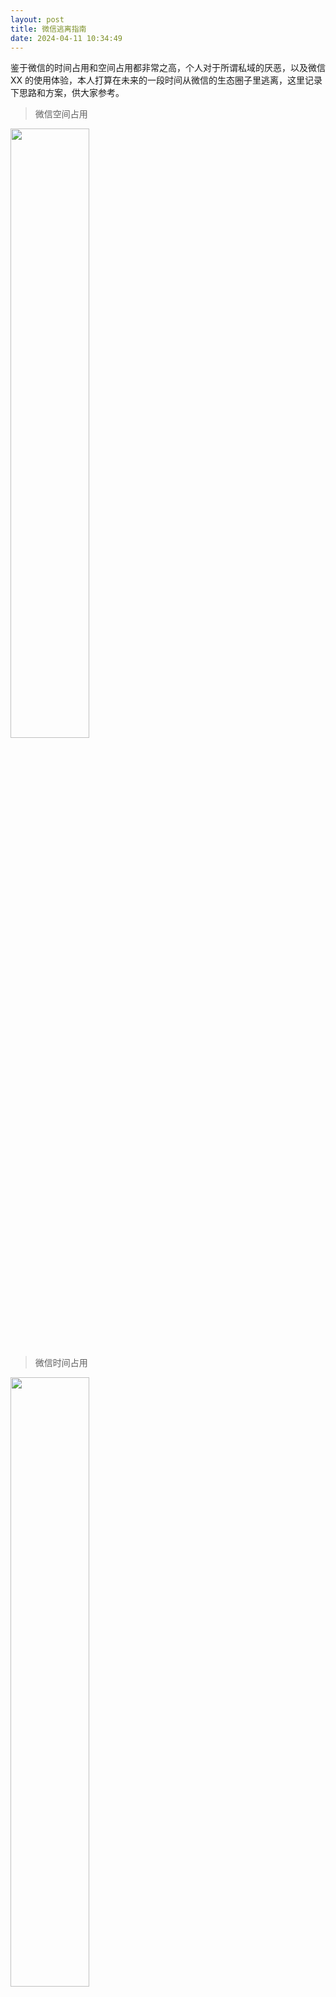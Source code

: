```yaml
---
layout: post
title: 微信逃离指南
date: 2024-04-11 10:34:49
---
```


鉴于微信的时间占用和空间占用都非常之高，个人对于所谓私域的厌恶，以及微信 XX 的使用体验，本人打算在未来的一段时间从微信的生态圈子里逃离，这里记录下思路和方案，供大家参考。

<!-- more -->

> 微信空间占用


<img src="https://xiaohaoxing-1257815318.cos.ap-chengdu.myqcloud.com/weixin_storage_occupied.PNG" width="50%" />

> 微信时间占用

<img src="https://xiaohaoxing-1257815318.cos.ap-chengdu.myqcloud.com/weixin_time_occupied.png" width="50%" />


## 日常使用习惯迁移

  要做到减少使用，首先是使用习惯的改变。

  1. 将微信从手机的快捷访问栏移除，减少无意识访问。

  2. 和重要的人约定电话、短信、iMessage 等方式联系，避免错过重要消息。

  3. 将微信的通知声音关闭，保留静音通知，减少打断的频次。

  4. 微信添加签名，留下电话号码，避免错过重要消息。


## 常用功能迁移

  微信中有非 IM 的其他功能，也需要考虑替代方案。

  1. 公众号：公众号继承了以往大家读书看报的需求，但是这个渠道被私域把控着是非常危险的，**我们应该睁开眼睛自己看这个世界**，有条件可以订阅喜欢的纸媒，日常阅读既可以访问媒体网站，也可以选择 RSS 订阅聚合自己想要阅读的内容。

  2. 微信读书：本人不用微信读书，但是如果有需求的话，我认为其他的阅读工具，甚至最基础的 zLibrary + iBook 也可以作为电子阅读的解决方案。

  3. 备忘录/剪贴板：包括我在内的很多人应该都将微信的文件传输助手当做重要的文件中转站和跨设备剪贴板用，这里提供一些可行的替代方案：

    (1) 文件同步使用 iCloud、坚果云、OneDrive、DropBox 等云盘方案。
    
    (2) 跨设备剪贴板安卓和 Apple 原生系统都有对应的方案，涉及图片、文档等复杂需求可以使用 Notion 等多端自动同步笔记软件实现。


## 写在最后

  我深知脱离舒适圈不是容易的事情，很多人也会觉得微信这个舒适圈没有逃避的必要。我写下这篇记录也不是建议所有人都牺牲便捷性不去使用微信，而是如果某个人在某一天忽然对虚拟的世界感到厌倦，想要放弃微信，能有一个参考的思路就足够了。

  推荐阅读参考链接2，作者的思考得更加深入。

## 参考链接

1. [豆瓣小组-如何逃离「微信」？](https://www.douban.com/group/topic/225340620/?_i=28056050WSbtxM)
2. [少数派-在虚拟世界找平衡：一次「逃离」社交网络的尝试](https://sspai.com/post/69565#!)
2. [知乎-哪些人在逃离微信，除了微信，我们还需要一款什么样的人脉社交软件？](https://www.zhihu.com/question/33947462)